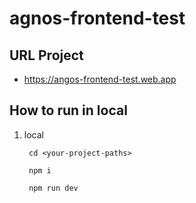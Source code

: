 # agnos-frontend-test

## URL Project
* https://angos-frontend-test.web.app

## How to run in local
1. local
   ```
    cd <your-project-paths>
   ```
   ```
    npm i
   ```
   ```
    npm run dev
   ```
